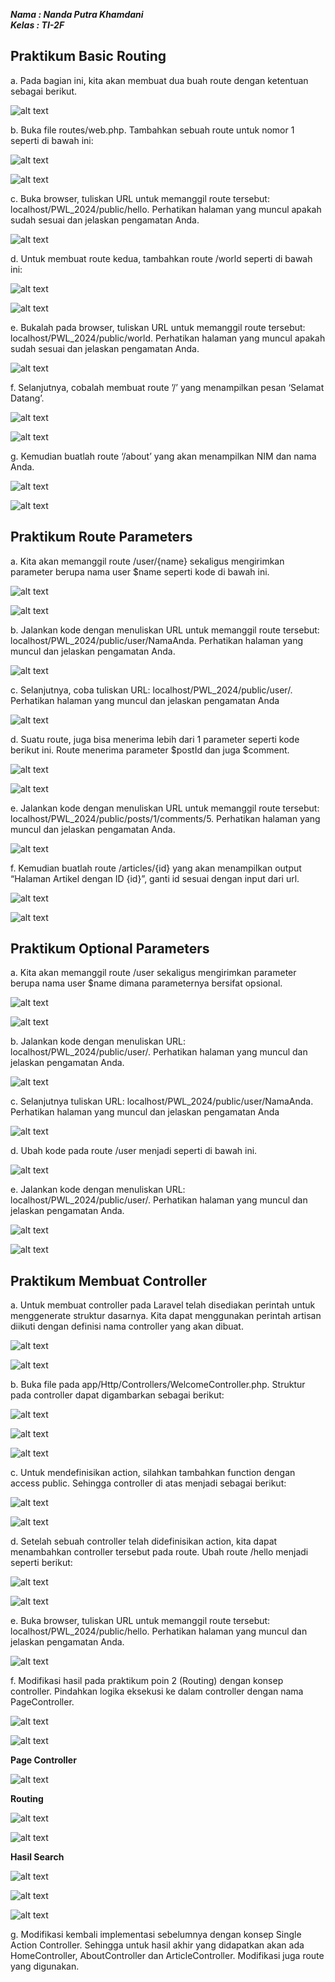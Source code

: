 ***Nama : Nanda Putra Khamdani*** <br>
***Kelas : TI-2F***


## Praktikum Basic Routing

a. Pada bagian ini, kita akan membuat dua buah route dengan ketentuan sebagai berikut.

![alt text](<resources/img/Screenshot 2024-02-25 114631.png>)

b. Buka file routes/web.php. Tambahkan sebuah route untuk nomor 1 seperti di bawah ini:

![alt text](<resources/img/Screenshot 2024-02-25 114959.png>)

![alt text](<resources/img/Screenshot 2024-02-25 115028.png>)

c. Buka browser, tuliskan URL untuk memanggil route tersebut: 
localhost/PWL_2024/public/hello. Perhatikan halaman yang muncul apakah sudah sesuai dan jelaskan pengamatan Anda.

![alt text](<resources/img/Screenshot 2024-02-25 121712.png>)

d. Untuk membuat route kedua, tambahkan route /world seperti di bawah ini:

![alt text](<resources/img/Screenshot 2024-02-25 122352.png>)

![alt text](<resources/img/Screenshot 2024-02-25 122458.png>)

e. Bukalah pada browser, tuliskan URL untuk memanggil route tersebut: 
localhost/PWL_2024/public/world. Perhatikan halaman yang muncul apakah sudah 
sesuai dan jelaskan pengamatan Anda. 

![alt text](<resources/img/Screenshot 2024-02-25 122511.png>)

f. 
Selanjutnya, cobalah membuat route ’/’ yang menampilkan pesan ‘Selamat Datang’. 

![alt text](<resources/img/Screenshot 2024-02-25 122831.png>)

![alt text](<resources/img/Screenshot 2024-02-25 122843.png>)

g. Kemudian buatlah route ‘/about’ yang akan menampilkan NIM dan nama Anda.

![alt text](<resources/img/Screenshot 2024-02-25 122848.png>)

![alt text](<resources/img/Screenshot 2024-02-25 122900.png>)



## Praktikum Route Parameters 

a. Kita akan memanggil route /user/{name} sekaligus mengirimkan parameter berupa nama user $name seperti kode di bawah ini. 

![alt text](<resources/img/Screenshot 2024-02-25 123855.png>)

![alt text](<resources/img/Screenshot 2024-02-25 124532.png>)

b. Jalankan kode dengan menuliskan URL untuk memanggil route tersebut: 
localhost/PWL_2024/public/user/NamaAnda. Perhatikan halaman yang muncul dan 
jelaskan pengamatan Anda. 

![alt text](<resources/img/Screenshot 2024-02-25 124659.png>)

c. Selanjutnya, coba tuliskan URL: localhost/PWL_2024/public/user/. Perhatikan 
halaman yang muncul dan jelaskan pengamatan Anda

![alt text](<resources/img/Screenshot 2024-02-25 124736.png>)

d. Suatu route, juga bisa menerima lebih dari 1 parameter seperti kode berikut ini. Route 
menerima parameter $postId dan juga $comment. 

![alt text](<resources/img/Screenshot 2024-02-25 123904.png>)

![alt text](<resources/img/Screenshot 2024-02-25 125426.png>)

e. Jalankan kode dengan menuliskan URL untuk memanggil route tersebut: 
localhost/PWL_2024/public/posts/1/comments/5. Perhatikan halaman yang muncul 
dan jelaskan pengamatan Anda.

![alt text](<resources/img/Screenshot 2024-02-25 125453.png>)

f. Kemudian buatlah route /articles/{id} yang akan menampilkan output “Halaman Artikel 
dengan ID {id}”, ganti id sesuai dengan input dari url. 

![alt text](<resources/img/Screenshot 2024-02-25 125718.png>)

![alt text](<resources/img/Screenshot 2024-02-25 125832.png>)

## Praktikum Optional Parameters

a. Kita akan memanggil route /user sekaligus mengirimkan parameter berupa nama user 
$name dimana parameternya bersifat opsional.

![alt text](<resources/img/Screenshot 2024-02-25 130325.png>)

![alt text](<resources/img/Screenshot 2024-02-25 130335.png>)

b. Jalankan kode dengan menuliskan URL: localhost/PWL_2024/public/user/. 
Perhatikan halaman yang muncul dan jelaskan pengamatan Anda.

![alt text](<resources/img/Screenshot 2024-02-25 130409.png>)


c. Selanjutnya tuliskan URL: localhost/PWL_2024/public/user/NamaAnda. Perhatikan 
halaman yang muncul dan jelaskan pengamatan Anda

![alt text](<resources/img/Screenshot 2024-02-25 130422.png>)

d. Ubah kode pada route /user menjadi seperti di bawah ini. 

![alt text](<resources/img/Screenshot 2024-02-25 130638.png>)

e. Jalankan kode dengan menuliskan URL: localhost/PWL_2024/public/user/. 
Perhatikan halaman yang muncul dan jelaskan pengamatan Anda.

![alt text](<resources/img/Screenshot 2024-02-25 130801.png>)

![alt text](<resources/img/Screenshot 2024-02-25 130808.png>)

## Praktikum Membuat Controller 

a. Untuk membuat controller pada Laravel telah disediakan perintah untuk menggenerate 
struktur dasarnya. Kita dapat menggunakan perintah artisan diikuti dengan definisi nama 
controller yang akan dibuat.

![alt text](<resources/img/Screenshot 2024-02-25 131645.png>)

![alt text](<resources/img/Screenshot 2024-02-25 132250.png>)

b. Buka file pada app/Http/Controllers/WelcomeController.php. Struktur 
pada controller dapat digambarkan sebagai berikut:

![alt text](<resources/img/Screenshot 2024-02-25 131650.png>)

![alt text](<resources/img/Screenshot 2024-02-25 131656.png>)

![alt text](<resources/img/Screenshot 2024-02-25 132257.png>)

c. Untuk mendefinisikan action, silahkan tambahkan function dengan access public. Sehingga 
controller di atas menjadi sebagai berikut:

![alt text](<resources/img/Screenshot 2024-02-25 131701.png>)

![alt text](<resources/img/Screenshot 2024-02-25 132529.png>)

d. Setelah sebuah controller telah didefinisikan action, kita dapat menambahkan controller 
tersebut pada route. Ubah route /hello menjadi seperti berikut:

![alt text](<resources/img/Screenshot 2024-02-25 131706.png>)

![alt text](<resources/img/Screenshot 2024-02-25 132937.png>)

e. Buka browser, tuliskan URL untuk memanggil route tersebut: 
localhost/PWL_2024/public/hello. Perhatikan halaman yang muncul dan jelaskan 
pengamatan Anda. 

![alt text](<resources/img/Screenshot 2024-02-25 133044.png>)

f. Modifikasi hasil pada praktikum poin 2 (Routing) dengan konsep controller. Pindahkan 
logika eksekusi ke dalam controller dengan nama PageController.

![alt text](<resources/img/Screenshot 2024-02-25 131710.png>)

![alt text](<resources/img/Screenshot 2024-02-25 131713.png>)

**Page Controller**

![alt text](<resources/img/Screenshot 2024-02-25 135227.png>)

**Routing**

![alt text](<resources/img/Screenshot 2024-02-25 135243.png>)

![alt text](<resources/img/Screenshot 2024-02-25 135301.png>)

**Hasil Search**

![alt text](<resources/img/Screenshot 2024-02-25 135555.png>)

![alt text](<resources/img/Screenshot 2024-02-25 135605.png>)

![alt text](<resources/img/Screenshot 2024-02-25 135617.png>)

g. Modifikasi kembali implementasi sebelumnya dengan konsep Single Action Controller. 
Sehingga untuk hasil akhir yang didapatkan akan ada HomeController, 
AboutController dan ArticleController. Modifikasi juga route yang 
digunakan. 